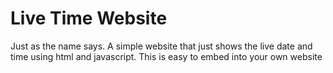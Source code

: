 # Live Time Website
Just as the name says. A simple website that just shows the live date and time using html and javascript. This is easy to embed into your own website
